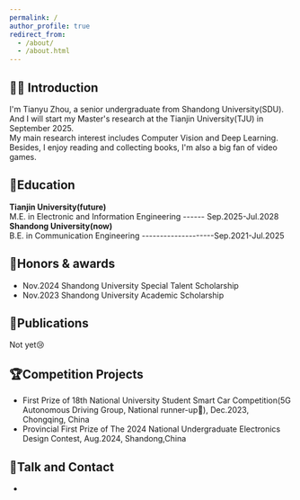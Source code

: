 ```yaml
---
permalink: /
author_profile: true
redirect_from: 
  - /about/
  - /about.html
---
```

<h1 style="display:none;">Tianyu Zhou</h1>

## 👨‍🎓 Introduction
I'm Tianyu Zhou, a senior undergraduate from Shandong University(SDU). And I will start my Master's research at the Tianjin University(TJU) in September 2025.    
My main research interest includes Computer Vision and Deep Learning.  
Besides, I enjoy reading and collecting books, I'm also a big fan of video games.

## 📖Education
**Tianjin University(future)**   
M.E. in Electronic and Information Engineering ------ Sep.2025-Jul.2028    
**Shandong University(now)**   
B.E. in Communication Engineering --------------------Sep.2021-Jul.2025    

## 🏅Honors & awards
+ Nov.2024 Shandong University Special Talent Scholarship
+ Nov.2023 Shandong University Academic Scholarship

## 📝Publications
Not yet😢

## 🏆Competition Projects
+ First Prize of 18th National University Student Smart Car Competition(5G Autonomous Driving Group, National runner-up🥈), Dec.2023, Chongqing, China
+ Provincial First Prize of The 2024 National Undergraduate Electronics Design Contest, Aug.2024, Shandong,China

## 💬Talk and Contact
-

